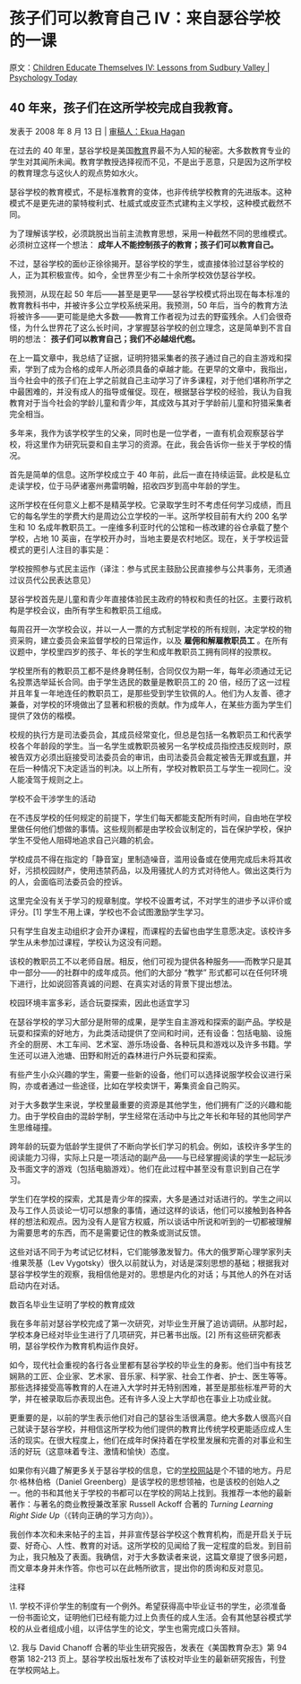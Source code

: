 # 孩子们可以教育自己 IV：来自瑟谷学校的一课

原文：[Children Educate Themselves IV: Lessons from Sudbury Valley | Psychology Today](https://www.psychologytoday.com/us/blog/freedom-learn/200808/children-educate-themselves-iv-lessons-sudbury-valley)

## 40 年来，孩子们在这所学校完成自我教育。

发表于 2008 年 8 月 13 日 | [审稿人：Ekua Hagan](https://www.psychologytoday.com/us/docs/editorial-process)

在过去的 40 年里，瑟谷学校是美国[教育](https://www.psychologytoday.com/us/basics/education)界最不为人知的秘密。大多数教育专业的学生对其闻所未闻。教育学教授选择视而不见，不是出于恶意，只是因为这所学校的教育理念与这伙人的观点势如水火。

瑟谷学校的教育模式，不是标准教育的变体，也非传统学校教育的先进版本。这种模式不是更先进的蒙特梭利式、杜威式或皮亚杰式建构主义学校，这种模式截然不同。

为了理解该学校，必须跳脱出当前主流教育思想，采用一种截然不同的思维模式。必须树立这样一个想法： **成年人不能控制孩子的教育；孩子们可以教育自己。** 

不过，瑟谷学校的面纱正徐徐揭开。瑟谷学校的学生，或直接体验过瑟谷学校的人，正为其积极宣传。如今，全世界至少有二十余所学校效仿瑟谷学校。

我预测，从现在起 50 年后——甚至是更早——瑟谷学校模式将出现在每本标准的教育教科书中，并被许多公立学校系统采用。我预测，50 年后，当今的教育方法将被许多——更可能是绝大多数——教育工作者视为过去的野蛮残余。人们会很奇怪，为什么世界花了这么长时间，才掌握瑟谷学校的创立理念，这是简单到不言自明的想法： **孩子们可以教育自己；我们不必越俎代庖。** 

在上一篇文章中，我总结了证据，证明狩猎采集者的孩子通过自己的自主游戏和探索，学到了成为合格的成年人所必须具备的卓越才能。在更早的文章中，我指出，当今社会中的孩子们在上学之前就自己主动学习了许多课程，对于他们堪称所学之中最困难的，并没有成人的指导或催促。现在，根据瑟谷学校的经验，我认为自我教育对于当今社会的学龄儿童和青少年，其成效与其对于学龄前儿童和狩猎采集者完全相当。

多年来，我作为该学校学生的父亲，同时也是一位学者，一直有机会观察瑟谷学校，将这里作为研究玩耍和自主学习的资源。在此，我会告诉你一些关于学校的情况。

首先是简单的信息。这所学校成立于 40 年前，此后一直在持续运营。此校是私立走读学校，位于马萨诸塞州弗雷明翰，招收四岁到高中年龄的学生。

这所学校在任何意义上都不是精英学校。它录取学生时不考虑任何学习成绩，而且它的每名学生的学费大约是周边公立学校的一半。这所学校目前有大约 200 名学生和 10 名成年教职员工。一座维多利亚时代的公馆和一栋改建的谷仓承载了整个学校，占地 10 英亩，在学校开办时，当地主要是农村地区。现在，关于学校运营模式的更引人注目的事实是：

学校按照参与式民主运作（译注：参与式民主鼓励公民直接参与公共事务，无须通过议员代公民表达意见）

瑟谷学校首先是儿童和青少年直接体验民主政府的特权和责任的社区。主要行政机构是学校会议，由所有学生和教职员工组成。

每周召开一次学校会议，并以一人一票的方式制定学校的所有规则，决定学校的物资采购，建立委员会来监督学校的日常运作，以及 **雇佣和解雇教职员工** 。在所有议题中，学校里四岁的孩子、年长的学生和成年教职员工拥有同样的投票权。

学校里所有的教职员工都不是终身聘任制，合同仅仅为期一年，每年必须通过无记名投票选举延长合同。由于学生选民的数量是教职员工的 20 倍，经历了这一过程并且年复一年地连任的教职员工，是那些受到学生钦佩的人。他们为人友善、德才兼备，对学校的环境做出了显著和积极的贡献。作为成年人，在某些方面为学生们提供了效仿的楷模。

校规的执行方是司法委员会，其成员经常变化，但总是包括一名教职员工和代表学校各个年龄段的学生。当一名学生或教职员被另一名学校成员指控违反规则时，原被告双方必须出庭接受司法委员会的审讯，由司法委员会裁定被告无罪或[有罪](https://www.psychologytoday.com/us/basics/guilt)，并在后一种情况下决定适当的判决。以上所有，学校对教职员工与学生一视同仁。没人能凌驾于规则之上。

学校不会干涉学生的活动

在不违反学校的任何规定的前提下，学生们每天都能支配所有时间，自由地在学校里做任何他们想做的事情。这些规则都是由学校会议制定的，旨在保护学校，保护学生不受他人阻碍地追求自己兴趣的机会。

学校成员不得在指定的「静音室」里制造噪音，滥用设备或在使用完成后未将其收好，污损校园财产，使用违禁药品，以及用骚扰人的方式对待他人。做出这类行为的人，会面临司法委员会的控诉。

这里完全没有关于学习的规章制度。学校不设置考试，不对学生的进步予以评价或评分。[1] 学生不用上课，学校也不会试图激励学生学习。

只有学生自发主动组织才会开办课程，而课程的去留也由学生意愿决定。该校许多学生从未参加过课程，学校认为这没有问题。

该校的教职员工不以老师自居。相反，他们可视为提供各种服务——而教学只是其中一部分——的社群中的成年成员。他们的大部分 “教学” 形式都可以在任何环境下进行，比如说回答真诚的问题、在真实对话的背景下提出想法。

校园环境丰富多彩，适合玩耍探索，因此也适宜学习

在瑟谷学校的学习大部分是附带的成果，是学生自主游戏和探索的副产品。学校是玩耍和探索的好地方，为此类活动提供了空间和时间，还有设备：包括电脑、设施齐全的厨房、木工车间、艺术室、游乐场设备、各种玩具和游戏以及许多书籍。学生还可以进入池塘、田野和附近的森林进行户外玩耍和探索。

有些产生小众兴趣的学生，需要一些新的设备，他们可以选择说服学校会议进行采购，亦或者通过一些途径，比如在学校卖饼干，筹集资金自己购买。

对于大多数学生来说，学校里最重要的资源是其他学生，他们拥有广泛的兴趣和能力。由于学校自由的混龄学制，学生经常在活动中与比之年长和年轻的其他同学产生思维碰撞。

跨年龄的玩耍为低龄学生提供了不断向学长们学习的机会。例如，该校许多学生的阅读能力习得，实际上只是一项活动的副产品——与已经掌握阅读的学生一起玩涉及书面文字的游戏（包括电脑游戏）。他们在此过程中甚至没有意识到自己在学习。

学生们在学校的探索，尤其是青少年的探索，大多是通过对话进行的。学生之间以及与工作人员谈论一切可以想象的事情，通过这样的谈话，他们可以接触到各种各样的想法和观点。因为没有人是官方权威，所以谈话中所说和听到的一切都被理解为需要思考的东西，而不是需要记住的教条或测试反馈。

这些对话不同于为考试记忆材料，它们能够激发智力。伟大的俄罗斯心理学家列夫·维果茨基（Lev Vygotsky）很久以前就认为，对话是深刻思想的基础；根据我对瑟谷学校学生的观察，我相信他是对的。思想是内化的对话；与其他人的外在对话启动内在对话。

数百名毕业生证明了学校的教育成效

我在多年前对瑟谷学校完成了第一次研究，对毕业生开展了追访调研。从那时起，学校本身已经对毕业生进行了几项研究，并已著书出版。[2] 所有这些研究都表明，瑟谷学校作为教育机构运作良好。

如今，现代社会重视的各行各业里都有瑟谷学校的毕业生的身影。他们当中有技艺娴熟的工匠、企业家、艺术家、音乐家、科学家、社会工作者、护士、医生等等。那些选择接受高等教育的人在进入大学时并无特别困难，甚至是那些标准严苛的大学，并在被录取后亦表现出色。还有许多人没上大学却也在事业上功成业就。

更重要的是，以前的学生表示他们对自己的瑟谷生活很满意。绝大多数人很高兴自己就读于瑟谷学校，并相信这所学校为他们提供的教育比传统学校更能适应成人生活的现实。在很大程度上，他们在成年时保持着在学校里发展和完善的对事业和生活的好玩（这意味着专注、激情和愉快）态度。

如果你有兴趣了解更多关于瑟谷学校的信息，它的[学校网站](http://www.sudval.org/)是个不错的地方。丹尼尔·格林伯格（Daniel Greenberg）是该学校的思想领袖，也是该校的创始人之一。他的书和其他关于学校的书都可以在学校的网站上找到。我推荐一本他的最新著作：与著名的商业教授兼改革家 Russell Ackoff 合著的 *Turning Learning Right Side Up*（《转向正确的学习方向》）。

我创作本次和未来帖子的主旨，并非宣传瑟谷学校这个教育机构，而是开启关于玩耍、好奇心、人性、教育的对话。这所学校的见闻给了我一定程度的启发。到目前为止，我只触及了表面。我确信，对于大多数读者来说，这篇文章提了很多问题，而文章本身并未作答。你也可以在此畅所欲言，提出你的质询和反对意见。

注释

\1. 学校不评价学生的制度有一个例外。希望获得高中毕业证书的学生，必须准备一份书面论文，证明他们已经有能力过上负责任的成人生活。会有其他瑟谷模式学校的从业者组成小组，以评估学生的论文，学生也需完成口头答辩。

\2. 我与 David Chanoff 合著的毕业生研究报告，发表在《美国教育杂志》第 94 卷第 182-213 页上。瑟谷学校出版社发布了该校对毕业生的最新研究报告，刊登在学校网站上。
